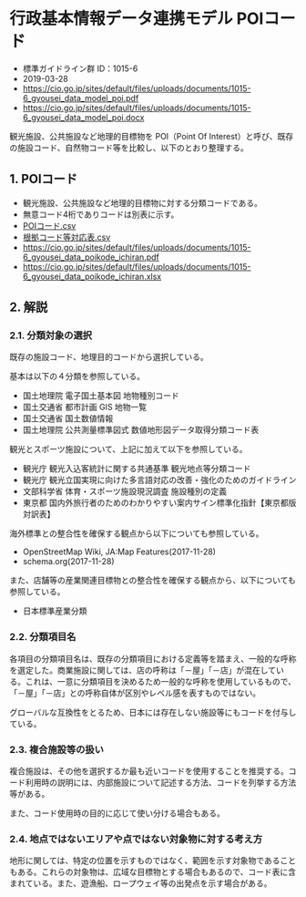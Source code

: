 # 行政基本情報データ連携モデル POIコード

- 標準ガイドライン群 ID：1015-6
- 2019-03-28
- https://cio.go.jp/sites/default/files/uploads/documents/1015-6_gyousei_data_model_poi.pdf
- https://cio.go.jp/sites/default/files/uploads/documents/1015-6_gyousei_data_model_poi.docx

観光施設、公共施設など地理的目標物を POI（Point Of Interest）と呼び、既存の施設コード、自然物コード等を比較し、以下のとおり整理する。

## 1. POIコード

- 観光施設、公共施設など地理的目標物に対する分類コードである。
- 無意コード4桁でありコードは別表に示す。
- [POIコード.csv](POIコード.csv)
- [根拠コード等対応表.csv](根拠コード等対応表.csv)
- https://cio.go.jp/sites/default/files/uploads/documents/1015-6_gyousei_data_poikode_ichiran.pdf
- https://cio.go.jp/sites/default/files/uploads/documents/1015-6_gyousei_data_poikode_ichiran.xlsx

## 2. 解説

### 2.1. 分類対象の選択

既存の施設コード、地理目的コードから選択している。

基本は以下の４分類を参照している。
- 国土地理院 電子国土基本図 地物種別コード
- 国土交通省 都市計画 GIS 地物一覧
- 国土交通省 国土数値情報
- 国土地理院 公共測量標準図式 数値地形図データ取得分類コード表

観光とスポーツ施設について、上記に加えて以下を参照している。
- 観光庁 観光入込客統計に関する共通基準 観光地点等分類コード
- 観光庁 観光立国実現に向けた多言語対応の改善・強化のためのガイドライン
- 文部科学省 体育・スポーツ施設現況調査 施設種別の定義
- 東京都 国内外旅行者のためのわかりやすい案内サイン標準化指針【東京都版対訳表】

海外標準との整合性を確保する観点から以下についても参照している。
- OpenStreetMap Wiki, JA:Map Features(2017-11-28)
- schema.org(2017-11-28)

また、店舗等の産業関連目標物との整合性を確保する観点から、以下についても参照している。
- 日本標準産業分類

### 2.2. 分類項目名

各項目の分類項目名は、既存の分類項目における定義等を踏まえ、一般的な呼称を選定した。商業施設に関しては、店の呼称は「－屋」「－店」が混在している。これは、一意に分類項目を決めるため一般的な呼称を使用しているもので、「－屋」「－店」との呼称自体が区別やレベル感を表すものではない。

グローバルな互換性をとるため、日本には存在しない施設等にもコードを付与している。

### 2.3. 複合施設等の扱い

複合施設は、その他を選択するか最も近いコードを使用することを推奨する。コード利用時の説明には、内部施設について記述する方法、コードを列挙する方法等がある。

また、コード使用時の目的に応じて使い分ける場合もある。

### 2.4. 地点ではないエリアや点ではない対象物に対する考え方

地形に関しては、特定の位置を示すものではなく、範囲を示す対象物であることもある。これらの対象物は、広域な目標物とする場合もあるので、コード表に含まれている。また、遊漁船、ロープウェイ等の出発点を示す場合がある。
